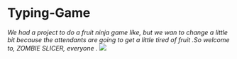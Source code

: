 # Typing-Game
*We had a project to do a fruit ninja game like, but we wan to change a little bit because the attendants are going to get a little tired of fruit .So welcome to, ZOMBIE SLICER, everyone .*
![](https://media.tenor.com/a-cRa39SX2YAAAAi/zombie-stiker.gif)

